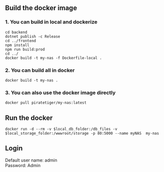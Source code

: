## Build the docker image
### 1. You can build in local and dockerize
``` shell
cd backend
dotnet publish -c Release
cd ../frontend
npm install
npm run build:prod
cd ../
docker build -t my-nas -f Dockerfile-local .
```

### 2. You can build all in docker
``` shell
docker build -t my-nas .
```

### 3. You can also use the docker image directly
``` shell
docker pull piratetiger/my-nas:latest
```

## Run the docker
``` shell
docker run -d --rm -v $local_db_folder:/db_files -v $local_storage_folder:/wwwroot/storage -p 80:5000 --name myNAS  my-nas
```

## Login
Default user name: admin  
Password: Admin
